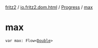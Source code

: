 [fritz2](../../index.md) / [io.fritz2.dom.html](../index.md) / [Progress](index.md) / [max](./max.md)

# max

`var max: Flow<`[`Double`](https://kotlinlang.org/api/latest/jvm/stdlib/kotlin/-double/index.html)`>`